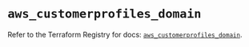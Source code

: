 # `aws_customerprofiles_domain`

Refer to the Terraform Registry for docs: [`aws_customerprofiles_domain`](https://registry.terraform.io/providers/hashicorp/aws/6.11.0/docs/resources/customerprofiles_domain).
